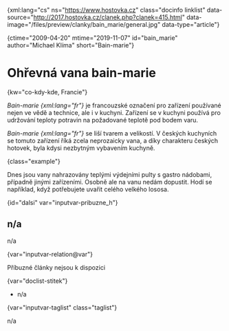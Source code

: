 
{xml:lang="cs" ns="https://www.hostovka.cz" class="docinfo linklist" data-source="http://2017.hostovka.cz/clanek.php?clanek=415.html" data-image="/files/preview/clanky/bain_marie/general.jpg" data-type="article"}

{ctime="2009-04-20" mtime="2019-11-07" id="bain_marie" author="Michael Klíma" short="Bain-marie"}

# Ohřevná vana bain-marie

<!-- generated attribute kw by user_updatekw.sh on 2021-01-05, do not edit -->

{kw="co-kdy-kde, Francie"}

_Bain-marie {xml:lang="fr"}_ je francouzské označení pro zařízení používané nejen ve vědě a technice, ale i v kuchyni. Zařízení se v kuchyni používá pro udržování teploty potravin na požadované teplotě pod bodem varu.

_Bain-marie {xml:lang="fr"}_ se liší tvarem a velikostí. V českých kuchyních se tomuto zařízení říká zcela neprozaicky vana, a díky charakteru českých hotovek, byla kdysi nezbytným vybavením kuchyně.

{class="example"}

Dnes jsou vany nahrazovány teplými výdejními pulty s gastro nádobami, případně jinými zařízeními. Osobně ale na vanu nedám dopustit. Hodí se například, když potřebujete uvařit celého velkého lososa.

{id="dalsi" var="inputvar-pribuzne_h"}

## n/a

n/a

{var="inputvar-relation@var"}

Příbuzné články nejsou k dispozici

{var="doclist-stitek"}

  * n/a

{var="inputvar-taglist" class="taglist"}

n/a

